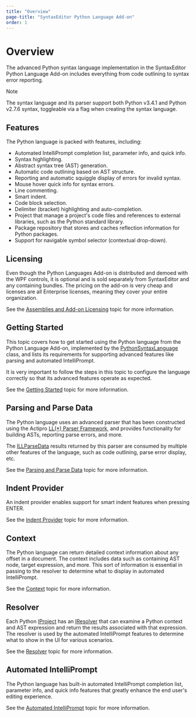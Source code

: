 ```yaml
---
title: "Overview"
page-title: "SyntaxEditor Python Language Add-on"
order: 1
---
```

# Overview

The advanced Python syntax language implementation in the SyntaxEditor Python Language Add-on includes everything from code outlining to syntax error reporting.

> [!NOTE]
> The syntax language and its parser support both Python v3.4.1 and Python v2.7.6 syntax, toggleable via a flag when creating the syntax language.

## Features

The Python language is packed with features, including:

- Automated IntelliPrompt completion list, parameter info, and quick info.
- Syntax highlighting.
- Abstract syntax tree (AST) generation.
- Automatic code outlining based on AST structure.
- Reporting and automatic squiggle display of errors for invalid syntax.
- Mouse hover quick info for syntax errors.
- Line commenting.
- Smart indent.
- Code block selection.
- Delimiter (bracket) highlighting and auto-completion.
- Project that manage a project's code files and references to external libraries, such as the Python standard library.
- Package repository that stores and caches reflection information for Python packages.
- Support for navigable symbol selector (contextual drop-down).

## Licensing

Even though the Python Languages Add-on is distributed and demoed with the WPF controls, it is optional and is sold separately from SyntaxEditor and any containing bundles.  The pricing on the add-on is very cheap and licenses are all Enterprise licenses, meaning they cover your entire organization.

See the [Assemblies and Add-on Licensing](../../assemblies.md) topic for more information.

## Getting Started

This topic covers how to get started using the Python language from the Python Language Add-on, implemented by the [PythonSyntaxLanguage](xref:ActiproSoftware.Text.Languages.Python.Implementation.PythonSyntaxLanguage) class, and lists its requirements for supporting advanced features like parsing and automated IntelliPrompt.

It is very important to follow the steps in this topic to configure the language correctly so that its advanced features operate as expected.

See the [Getting Started](getting-started.md) topic for more information.

## Parsing and Parse Data

The Python language uses an advanced parser that has been constructed using the Actipro [LL(*) Parser Framework](../../ll-parser-framework/index.md), and provides functionality for building ASTs, reporting parse errors, and more.

The [ILLParseData](xref:ActiproSoftware.Text.Parsing.LLParser.ILLParseData) results returned by this parser are consumed by multiple other features of the language, such as code outlining, parse error display, etc.

See the [Parsing and Parse Data](parsing.md) topic for more information.

## Indent Provider

An indent provider enables support for smart indent features when pressing ENTER.

See the [Indent Provider](indent-provider.md) topic for more information.

## Context

The Python language can return detailed context information about any offset in a document.  The context includes data such as containing AST node, target expression, and more.  This sort of information is essential in passing to the resolver to determine what to display in automated IntelliPrompt.

See the [Context](context.md) topic for more information.

## Resolver

Each Python [IProject](xref:ActiproSoftware.Text.Languages.Python.Reflection.IProject) has an [IResolver](xref:ActiproSoftware.Text.Languages.Python.Resolution.IResolver) that can examine a Python context and AST expression and return the results associated with that expression.  The resolver is used by the automated IntelliPrompt features to determine what to show in the UI for various scenarios.

See the [Resolver](resolver.md) topic for more information.

## Automated IntelliPrompt

The Python language has built-in automated IntelliPrompt completion list, parameter info, and quick info features that greatly enhance the end user's editing experience.

See the [Automated IntelliPrompt](intelliprompt.md) topic for more information.
